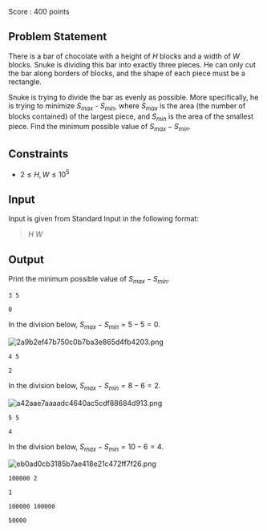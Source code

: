 Score : $400$ points

## Problem Statement

There is a bar of chocolate with a height of $H$ blocks and a width of $W$ blocks.
Snuke is dividing this bar into exactly three pieces.
He can only cut the bar along borders of blocks, and the shape of each piece must be a rectangle.

Snuke is trying to divide the bar as evenly as possible.
More specifically, he is trying to minimize $S_{max}$ - $S_{min}$, where $S_{max}$ is the area (the number of blocks contained) of the largest piece, and $S_{min}$ is the area of the smallest piece.
Find the minimum possible value of $S_{max} - S_{min}$.

## Constraints

- $2 \leq H, W \leq 10^5$

## Input

Input is given from Standard Input in the following format:

> $H$ $W$

## Output

Print the minimum possible value of $S_{max} - S_{min}$.

```input1
3 5
```

```output1
0
```

In the division below, $S_{max} - S_{min} = 5 - 5 = 0$.

![2a9b2ef47b750c0b7ba3e865d4fb4203.png](https://atcoder.jp/img/arc074/2a9b2ef47b750c0b7ba3e865d4fb4203.png)

```input2
4 5
```

```output2
2
```

In the division below, $S_{max} - S_{min} = 8 - 6 = 2$.

![a42aae7aaaadc4640ac5cdf88684d913.png](https://atcoder.jp/img/arc074/a42aae7aaaadc4640ac5cdf88684d913.png)

```input3
5 5
```

```output3
4
```

In the division below, $S_{max} - S_{min} = 10 - 6 = 4$.

![eb0ad0cb3185b7ae418e21c472ff7f26.png](https://atcoder.jp/img/arc074/eb0ad0cb3185b7ae418e21c472ff7f26.png)

```input4
100000 2
```

```output4
1
```

```input5
100000 100000
```

```output5
50000
```